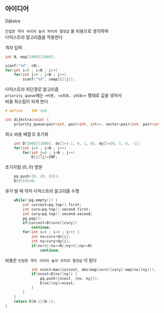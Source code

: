 ## 아이디어
Dijkstra  
  
`인접한 격자 사이의 높이 차이의 절댓값` 을 비용으로 생각하여  
다익스트라 알고리즘을 적용한다  
  
격자 입력
```cpp
int N, map[1000][1000];

scanf("%d", &N);
for(int i=0 ; i<N ; i++)
	for(int j=0 ; j<N ; j++)
		scanf("%d", &map[i][j]);
```
다익스트라 최단경로 알고리즘  
`priority_queue`에는 `<비용, <x좌표, y좌표>>` 형태로 값을 넣어서  
비용 최소힙이 되게 한다
```cpp
# define	INF	1e9

int dijkstra(void) {
	priority_queue<pair<int, pair<int, int>>, vector<pair<int, pair<int, int>>>, greater<pair<int, pair<int, int>>>> pq;
```
최소 비용 배열 D 초기화
```cpp
	int D[1000][1000], dx[]={-1, 0, 1, 0}, dy[]={0, 1, 0, -1};
	for(int i=0 ; i<N ; i++)
		for(int j=0 ; j<N ; j++)
			D[i][j]=INF;
```
초기지점 {0, 0} 방문
```cpp
	pq.push({0, {0, 0}});
	D[0][0]=0;
```
큐가 빌 때 까지 다익스트라 알고리즘 수행
```cpp
	while(!pq.empty()) {
		int curcost=pq.top().first;
		int curx=pq.top().second.first;
		int cury=pq.top().second.second;
		pq.pop();
		if(curcost<D[curx][cury])
			continue;
		for(int i=0 ; i<4 ; i++) {
			int nx=curx+dx[i];
			int ny=cury+dy[i];
			if(nx<0||nx>=N||ny<0||ny>=N)
				continue;
```
비용은 `인접한 격자 사이의 높이 차이의 절댓값` 이 된다
```cpp
			int ncost=max(curcost, abs(map[curx][cury]-map[nx][ny]));
			if(ncost<D[nx][ny]) {
				pq.push({ncost, {nx, ny}});
				D[nx][ny]=ncost;
			}
		}
	}
	return D[N-1][N-1];
}
```
